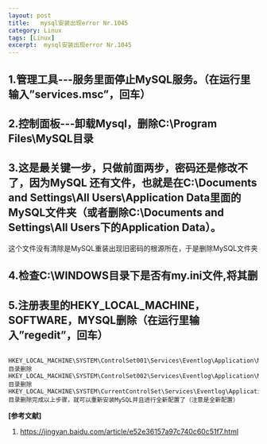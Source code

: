 ```yaml
---
layout: post
title:   mysql安装出现error Nr.1045  
category: Linux
tags: [Linux]
excerpt:  mysql安装出现error Nr.1045
---
```


## 1.管理工具---服务里面停止MySQL服务。（在运行里输入”services.msc”，回车） ##

## 2.控制面板---卸载Mysql，删除C:\Program Files\MySQL目录 ##

## 3.这是最关键一步，只做前面两步，密码还是修改不了，因为MySQL 还有文件，也就是在C:\Documents and Settings\All Users\Application Data里面的MySQL文件夹（或者删除C:\Documents and Settings\All Users下的Application Data）。 ##

这个文件没有清除是MySQL重装出现旧密码的根源所在，于是删除MySQL文件夹

## 4.检查C:\WINDOWS目录下是否有my.ini文件,将其删 ##

## 5.注册表里的HEKY_LOCAL_MACHINE，SOFTWARE，MYSQL删除（在运行里输入”regedit”，回车） ##

       HKEY_LOCAL_MACHINE\SYSTEM\ControlSet001\Services\Eventlog\Application\MySQL 目录删除　　HKEY_LOCAL_MACHINE\SYSTEM\ControlSet002\Services\Eventlog\Application\MySQL 目录删除       HKEY_LOCAL_MACHINE\SYSTEM\CurrentControlSet\Services\Eventlog\Application\MySQL 目录删除完成以上步骤，就可以重新安装MySQL并且进行全新配置了（注意是全新配置）


**[参考文献]**

1. <https://jingyan.baidu.com/article/e52e36157a97c740c60c51f7.html>

